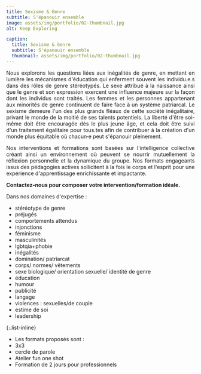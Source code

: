 ```yaml
---
title: Sexisme & Genre
subtitle: S'épanouir ensemble
image: assets/img/portfolio/02-thumbnail.jpg
alt: Keep Exploring

caption:
  title: Sexisme & Genre
  subtitle: S'épanouir ensemble
  thumbnail: assets/img/portfolio/02-thumbnail.jpg
---
```

<p style="text-align: justify;">Nous explorons les questions liées aux inégalités de genre, en mettant en lumière les mécanismes d'éducation qui enferment souvent les individu.e.s dans des rôles de genre stéréotypés. Le sexe attribué à la naissance ainsi que le genre et son expression exercent une influence majeure sur la façon dont les individus sont traités. Les femmes et les personnes appartenant aux minorités de genre continuent de faire face à un système patriarcal. Le sexisme demeure l'un des plus grands fléaux de cette société inégalitaire, privant le monde de la moitié de ses talents potentiels. La liberté d'être soi-même doit être encouragée dès le plus jeune âge, et cela doit être suivi d'un traitement égalitaire pour tous.tes afin de contribuer à la création d'un monde plus équitable où chacun·e peut s'épanouir pleinement.</p> 

<p style="text-align: justify;">Nos interventions et formations sont basées sur l'intelligence collective créant ainsi un environnement où peuvent se nourrir mutuellement la réflexion personnelle et la dynamique du groupe. Nos formats engageants issus des pédagogies actives sollicitent à la fois le corps et l'esprit pour une expérience d'apprentissage enrichissante et impactante.</p> 

**Contactez-nous pour composer votre intervention/formation idéale.**

<p style="text-align: left;">Dans nos domaines d'expertise :</p>

<ul class="left-align">
    <li>stéréotype de genre</li>
    <li>préjugés</li>
    <li>comportements attendus</li>
    <li>injonctions</li>
    <li>féminisme</li>
    <li>masculinités</li>
    <li>lgbtqia+phobie</li>
    <li>inégalités</li>
    <li>domination/ patriarcat</li>
    <li>corps/ normes/ vêtements</li>
    <li>sexe biologique/ orientation sexuelle/ identité de genre</li>
    <li>éducation</li>
    <li>humour</li>
    <li>publicité</li>
    <li>langage</li>
    <li>violences : sexuelles/de couple</li>
    <li>estime de soi</li>
    <li>leadership</li>
</ul>

{:.list-inline}
- Les formats proposés sont : 
- 3x3
- cercle de parole
- Atelier fun one shot 
- Formation de 2 jours pour professionnels